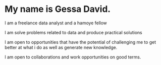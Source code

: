 # My name is Gessa David.
I am a freelance data analyst and a hamoye fellow 

I am solve problems related to data and produce practical solutions

I am open to opportunities that have the potential of challenging me to get better at what i do as well as generate new knowledge.

I am open to collaborations and work opportunities on good terms.
